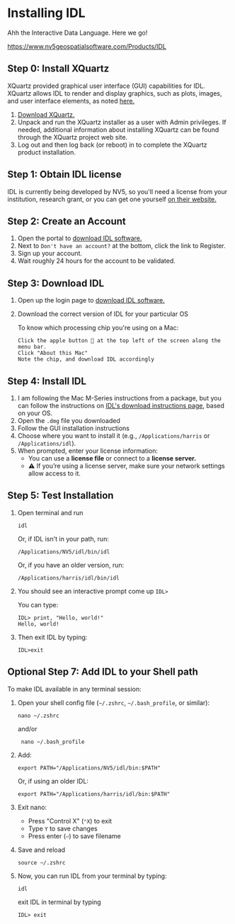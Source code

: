 # Installing IDL 

Ahh the Interactive Data Language. Here we go!

https://www.nv5geospatialsoftware.com/Products/IDL

## Step 0: Install XQuartz
XQuartz provided graphical user interface (GUI) capabilities for IDL. XQuartz allows IDL to render and display graphics, such as plots, images, and user interface elements, as noted [here.](https://www.nv5geospatialsoftware.com/Support/Maintenance-Detail/using-idl-and-envi-on-mac-os-x-requires-x11xquartz)

1. [Download XQuartz.](https://www.xquartz.org/) 
2. Unpack and run the XQuartz installer as a user with Admin privileges.  If needed, additional information about installing XQuartz can be found through the XQuartz project web site.
3. Log out and then log back (or reboot) in to complete the XQuartz product installation.

## Step 1: Obtain IDL license
IDL is currently being developed by NV5, so you'll need a license from your institution, research grant, or you can get one yourself [on their website.](https://www.nv5geospatialsoftware.com/Store)

## Step 2: Create an Account
1. Open the portal to [download IDL software.](https://portal.nv5geospatialsoftware.com/auth/sign-in)
2. Next to `Don't have an account?` at the bottom, click the link to Register.
3. Sign up your account.
4. Wait roughly 24 hours for the account to be validated.

## Step 3: Download IDL
1. Open up the login page to [download IDL software.](https://portal.nv5geospatialsoftware.com/auth/sign-in)
2. Download the correct version of IDL for your particular OS

   To know which processing chip you're using on a Mac:

       Click the apple button  at the top left of the screen along the menu bar.
       Click "About this Mac"
       Note the chip, and download IDL accordingly

## Step 4: Install IDL
1. I am following the Mac M-Series instructions from a package, but you can follow the instructions on [IDL's download instructions page](https://www.nv5geospatialsoftware.com/docs/idl-install.html), based on your OS.
2. Open the `.dmg` file you downloaded
3. Follow the GUI installation instructions
4. Choose where you want to install it (e.g., `/Applications/harris` or `/Applications/idl`).
5. When prompted, enter your license information:
     - You can use a **license file** or connect to a **license server.**
     - ⚠️ If you’re using a license server, make sure your network settings allow access to it.

## Step 5: Test Installation
1. Open terminal and run

   ```
   idl
   ```

   Or, if IDL isn't in your path, run:

    ```
   /Applications/NV5/idl/bin/idl
   ```

   Or, if you have an older version, run:
   
   ```
   /Applications/harris/idl/bin/idl
   ```

1. You should see an interactive prompt come up `IDL> `

   You can type:

   ```
   IDL> print, "Hello, world!"
   Hello, world!
   ```
2. Then exit IDL by typing:

   ```
   IDL>exit
   ```
   
## Optional Step 7: Add IDL to your Shell path
To make IDL available in any terminal session:
1. Open your shell config file (`~/.zshrc`, `~/.bash_profile`, or similar):

   ```
   nano ~/.zshrc
   ```

   and/or
   ```
    nano ~/.bash_profile
   ```
   
   
3. Add:
   
   ```
   export PATH="/Applications/NV5/idl/bin:$PATH"
   ```

   Or, if using an older IDL:

   ```
   export PATH="/Applications/harris/idl/bin:$PATH"
   ```

4. Exit nano:
   - Press "Control X" (`⌃X`) to exit
   - Type `Y` to save changes
   - Press enter (`⏎`) to save filename
5. Save and reload
     ```
     source ~/.zshrc
     ```
6. Now, you can run IDL from your terminal by typing:
      ```
      idl
      ```

   exit IDL in terminal by typing

   ```
   IDL> exit
   ```
